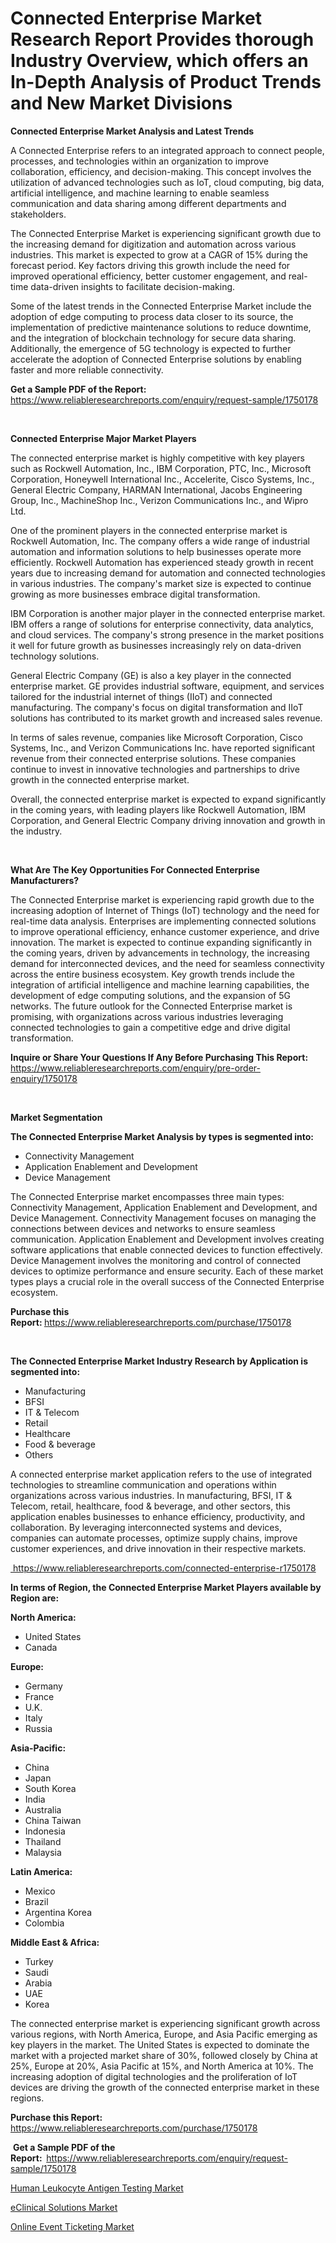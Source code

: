 <p><h1>Connected Enterprise Market Research Report Provides thorough Industry Overview, which offers an In-Depth Analysis of Product Trends and New Market Divisions</h1></p><p><strong>Connected Enterprise Market Analysis and Latest Trends</strong></p>
<p><p>A Connected Enterprise refers to an integrated approach to connect people, processes, and technologies within an organization to improve collaboration, efficiency, and decision-making. This concept involves the utilization of advanced technologies such as IoT, cloud computing, big data, artificial intelligence, and machine learning to enable seamless communication and data sharing among different departments and stakeholders.</p><p>The Connected Enterprise Market is experiencing significant growth due to the increasing demand for digitization and automation across various industries. This market is expected to grow at a CAGR of 15% during the forecast period. Key factors driving this growth include the need for improved operational efficiency, better customer engagement, and real-time data-driven insights to facilitate decision-making.</p><p>Some of the latest trends in the Connected Enterprise Market include the adoption of edge computing to process data closer to its source, the implementation of predictive maintenance solutions to reduce downtime, and the integration of blockchain technology for secure data sharing. Additionally, the emergence of 5G technology is expected to further accelerate the adoption of Connected Enterprise solutions by enabling faster and more reliable connectivity.</p></p>
<p><strong>Get a Sample PDF of the Report:&nbsp;</strong> <a href="https://www.reliableresearchreports.com/enquiry/request-sample/1750178">https://www.reliableresearchreports.com/enquiry/request-sample/1750178</a></p>
<p>&nbsp;</p>
<p><strong>Connected Enterprise Major Market Players</strong></p>
<p><p>The connected enterprise market is highly competitive with key players such as Rockwell Automation, Inc., IBM Corporation, PTC, Inc., Microsoft Corporation, Honeywell International Inc., Accelerite, Cisco Systems, Inc., General Electric Company, HARMAN International, Jacobs Engineering Group, Inc., MachineShop Inc., Verizon Communications Inc., and Wipro Ltd. </p><p>One of the prominent players in the connected enterprise market is Rockwell Automation, Inc. The company offers a wide range of industrial automation and information solutions to help businesses operate more efficiently. Rockwell Automation has experienced steady growth in recent years due to increasing demand for automation and connected technologies in various industries. The company's market size is expected to continue growing as more businesses embrace digital transformation.</p><p>IBM Corporation is another major player in the connected enterprise market. IBM offers a range of solutions for enterprise connectivity, data analytics, and cloud services. The company's strong presence in the market positions it well for future growth as businesses increasingly rely on data-driven technology solutions.</p><p>General Electric Company (GE) is also a key player in the connected enterprise market. GE provides industrial software, equipment, and services tailored for the industrial internet of things (IIoT) and connected manufacturing. The company's focus on digital transformation and IIoT solutions has contributed to its market growth and increased sales revenue.</p><p>In terms of sales revenue, companies like Microsoft Corporation, Cisco Systems, Inc., and Verizon Communications Inc. have reported significant revenue from their connected enterprise solutions. These companies continue to invest in innovative technologies and partnerships to drive growth in the connected enterprise market. </p><p>Overall, the connected enterprise market is expected to expand significantly in the coming years, with leading players like Rockwell Automation, IBM Corporation, and General Electric Company driving innovation and growth in the industry.</p></p>
<p>&nbsp;</p>
<p><strong>What Are The Key Opportunities For Connected Enterprise Manufacturers?</strong></p>
<p><p>The Connected Enterprise market is experiencing rapid growth due to the increasing adoption of Internet of Things (IoT) technology and the need for real-time data analysis. Enterprises are implementing connected solutions to improve operational efficiency, enhance customer experience, and drive innovation. The market is expected to continue expanding significantly in the coming years, driven by advancements in technology, the increasing demand for interconnected devices, and the need for seamless connectivity across the entire business ecosystem. Key growth trends include the integration of artificial intelligence and machine learning capabilities, the development of edge computing solutions, and the expansion of 5G networks. The future outlook for the Connected Enterprise market is promising, with organizations across various industries leveraging connected technologies to gain a competitive edge and drive digital transformation.</p></p>
<p><strong>Inquire or Share Your Questions If Any Before Purchasing This Report:</strong> <a href="https://www.reliableresearchreports.com/enquiry/pre-order-enquiry/1750178">https://www.reliableresearchreports.com/enquiry/pre-order-enquiry/1750178</a></p>
<p>&nbsp;</p>
<p><strong>Market Segmentation</strong></p>
<p><strong>The Connected Enterprise Market Analysis by types is segmented into:</strong></p>
<p><ul><li>Connectivity Management</li><li>Application Enablement and Development</li><li>Device Management</li></ul></p>
<p><p>The Connected Enterprise market encompasses three main types: Connectivity Management, Application Enablement and Development, and Device Management. Connectivity Management focuses on managing the connections between devices and networks to ensure seamless communication. Application Enablement and Development involves creating software applications that enable connected devices to function effectively. Device Management involves the monitoring and control of connected devices to optimize performance and ensure security. Each of these market types plays a crucial role in the overall success of the Connected Enterprise ecosystem.</p></p>
<p><strong>Purchase this Report:&nbsp;</strong><a href="https://www.reliableresearchreports.com/purchase/1750178">https://www.reliableresearchreports.com/purchase/1750178</a></p>
<p>&nbsp;</p>
<p><strong>The Connected Enterprise Market Industry Research by Application is segmented into:</strong></p>
<p><ul><li>Manufacturing</li><li>BFSI</li><li>IT & Telecom</li><li>Retail</li><li>Healthcare</li><li>Food & beverage</li><li>Others</li></ul></p>
<p><p>A connected enterprise market application refers to the use of integrated technologies to streamline communication and operations within organizations across various industries. In manufacturing, BFSI, IT & Telecom, retail, healthcare, food & beverage, and other sectors, this application enables businesses to enhance efficiency, productivity, and collaboration. By leveraging interconnected systems and devices, companies can automate processes, optimize supply chains, improve customer experiences, and drive innovation in their respective markets.</p></p>
<p><a href="https://www.reliableresearchreports.com/connected-enterprise-r1750178">&nbsp;https://www.reliableresearchreports.com/connected-enterprise-r1750178</a></p>
<p><strong>In terms of Region, the Connected Enterprise Market Players available by Region are:</strong></p>
<p>
    <p> <strong> North America: </strong>
        <ul>
            <li>United States</li>
            <li>Canada</li>
        </ul>
        </p> 
    <p> <strong> Europe: </strong>
        <ul>
            <li>Germany</li>
            <li>France</li>
            <li>U.K.</li>
            <li>Italy</li>
            <li>Russia</li>
        </ul>
        </p> 
    <p> <strong> Asia-Pacific: </strong>
        <ul>
            <li>China</li>
            <li>Japan</li>
            <li>South Korea</li>
            <li>India</li>
            <li>Australia</li>
            <li>China Taiwan</li>
            <li>Indonesia</li>
            <li>Thailand</li>
            <li>Malaysia</li>
        </ul>
        </p> 
    <p> <strong> Latin America: </strong>
        <ul>
            <li>Mexico</li>
            <li>Brazil</li>
            <li>Argentina Korea</li>
            <li>Colombia</li>
        </ul>
        </p> 
    <p> <strong> Middle East & Africa: </strong>
        <ul>
            <li>Turkey</li>
            <li>Saudi</li>
            <li>Arabia</li>
            <li>UAE</li>
            <li>Korea</li>
        </ul>
    </p>
    </p>
<p><p>The connected enterprise market is experiencing significant growth across various regions, with North America, Europe, and Asia Pacific emerging as key players in the market. The United States is expected to dominate the market with a projected market share of 30%, followed closely by China at 25%, Europe at 20%, Asia Pacific at 15%, and North America at 10%. The increasing adoption of digital technologies and the proliferation of IoT devices are driving the growth of the connected enterprise market in these regions.</p></p>
<p><strong>Purchase this Report: </strong><a href="https://www.reliableresearchreports.com/purchase/1750178">https://www.reliableresearchreports.com/purchase/1750178</a></p>
<p>&nbsp;<strong>Get a Sample PDF of the Report:&nbsp;&nbsp;</strong><a href="https://www.reliableresearchreports.com/enquiry/request-sample/1750178">https://www.reliableresearchreports.com/enquiry/request-sample/1750178</a></p>
<p><strong></strong></p>
<p><p><a href="https://view.publitas.com/reportprime-1/human-leukocyte-antigen-testing-market-report-reveals-the-latest-trends-and-growth-opportunities-of-this-market/">Human Leukocyte Antigen Testing Market</a></p><p><a href="https://github.com/ashman753/Market-Research-Report-List-1/blob/main/eclinical-solutions-market.md">eClinical Solutions Market</a></p><p><a href="https://github.com/LibbySpencer2018/Market-Research-Report-List-1/blob/main/online-event-ticketing-market.md">Online Event Ticketing Market</a></p></p>